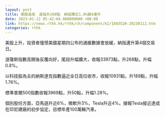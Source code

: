 ```yaml
---
layout: post
title: 美股高收　道指升268點　納指彈近1.8%錄4連升
date: 2023-01-12 05:42:04.000000000 +08:00
link: https://news.rthk.hk/rthk/ch/component/k2/1683520-20230112.htm
categories: rthk
---
```


美股上升，投資者憧憬美國星期四公布的通脹數據會放緩，納指連升第4個交易日。

道瓊斯指數高開後反覆向好，尾段升幅擴大，收報33973點，升268點，升幅0.8%。

以科技股為主的納斯達克指數逼近全日高位收市，收報10931點，升189點，升幅1.76%。

標準普爾500指數收報3969點，升50點，升幅1.28%。

個別股份方面，亞馬遜升近6%，微軟升3%，Tesla升近4%。據報Tesla接近達成在印尼建廠的初步協定，目標年產100萬輛汽車。

